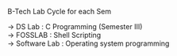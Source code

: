 B-Tech Lab Cycle for each Sem

->  DS Lab   : C Programming (Semester III)
<br>
->  FOSSLAB : Shell Scripting
<br>
->  Software Lab : Operating system programming
